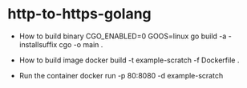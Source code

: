 # http-to-https-golang

 - How to build binary
CGO_ENABLED=0 GOOS=linux go build -a -installsuffix cgo -o main .

 - How to build image
 docker build -t example-scratch -f Dockerfile .
 
 - Run the container
 docker run -p 80:8080 -d example-scratch
